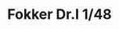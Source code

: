 ---
title: "Fokker Dr.I  1/48"
price: 3000 
desc: "PROFIPACK, Fokker Dr.I  1/48, razmera: 1/48"
img_path: "/assets/img/8162.jpg"
brand: EDUARD
available: false
special_offer: false
new: false
soon: false
cat: "Plasticne-Makete"
subcat: "PM-EDUARD"
subsubcat: ""
sifra: "8162"
---